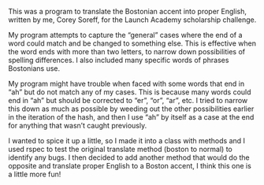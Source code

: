 This was a program to translate the Bostonian accent into proper English, written by me, Corey Soreff, for the Launch Academy scholarship challenge.

My program attempts to capture the “general” cases where the end of a word could match and be changed to something else.  This is effective when the word ends with more than two letters, to narrow down possibilities of spelling differences.  I also included many specific words of phrases Bostonians use.

My program might have trouble when faced with some words that end in “ah” but do not match any of my cases.  This is because many words could end in “ah” but should be corrected to “er”, “or”, “ar”, etc.  I tried to narrow this down as much as possible by weeding out the other possibilities earlier in the iteration of the hash, and then I use “ah” by itself as a case at the end for anything that wasn’t caught previously.

I wanted to spice it up a little, so I made it into a class with methods and I used rspec to test the original translate method (boston to normal) to identify any bugs.  I then decided to add another method that would do the opposite and translate proper English to a Boston accent, I think this one is a little more fun!
